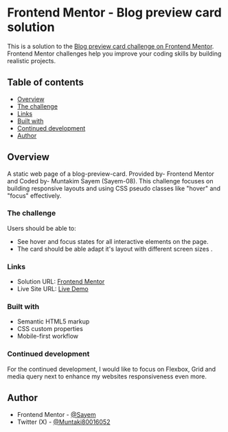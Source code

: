 # Frontend Mentor - Blog preview card solution

This is a solution to the [Blog preview card challenge on Frontend Mentor](https://www.frontendmentor.io/challenges/blog-preview-card-ckPaj01IcS). Frontend Mentor challenges help you improve your coding skills by building realistic projects. 

## Table of contents

  - [Overview](#overview)
  - [The challenge](#the-challenge)
  - [Links](#links)
  - [Built with](#built-with)
  - [Continued development](#continued-development)
  - [Author](#author)

## Overview

A static web page of a blog-preview-card. Provided by- Frontend Mentor and Coded by- Muntakim Sayem (Sayem-08).
This challenge focuses on building responsive layouts and using CSS pseudo classes like "hover" and "focus" effectively.

### The challenge

Users should be able to:

- See hover and focus states for all interactive elements on the page.
- The card should be able adapt it's layout with different screen sizes .

### Links

- Solution URL: [Frontend Mentor](https://) 
- Live Site URL: [Live Demo](https://Sayem-08.github.io/Blog-preview-card)

### Built with

- Semantic HTML5 markup
- CSS custom properties
- Mobile-first workflow

### Continued development

For the continued development, I would like to focus on Flexbox, Grid and media query next to enhance my websites responsiveness even more.

## Author

- Frontend Mentor - [@Sayem](https://www.frontendmentor.io/profile/Sayem-08)
- Twitter (X) - [@Muntaki80016052](https://x.com/Muntaki80016052)
